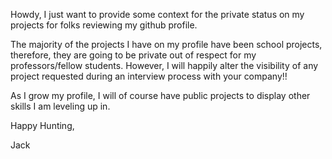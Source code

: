Howdy, I just want to provide some context for the private status on my projects for folks reviewing my github profile. 

The majority of the projects I have on my profile have been school projects, therefore, they are going to be private out of respect for my professors/fellow students. 
However, I will happily alter the visibility of any project requested during an interview process with your company!! 

As I grow my profile, I will of course have public projects to display other skills I am leveling up in. 

Happy Hunting, 

Jack
